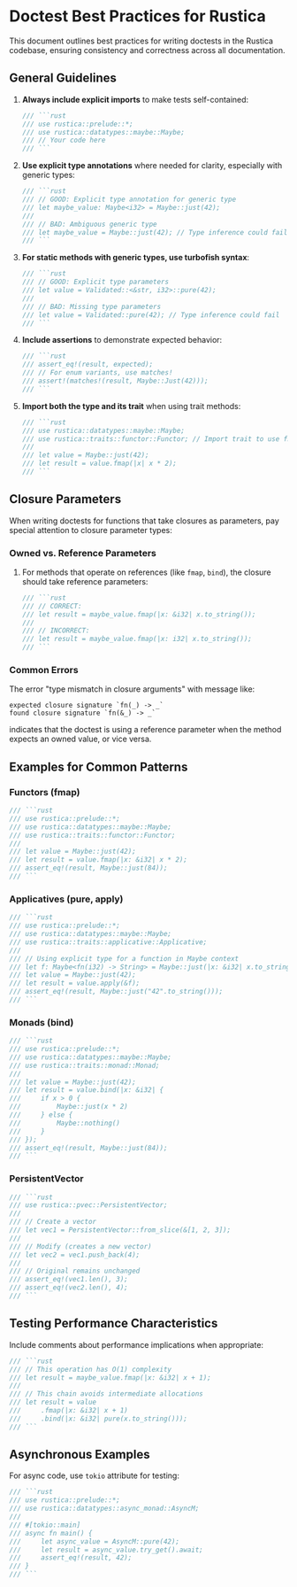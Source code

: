 # Doctest Best Practices for Rustica

This document outlines best practices for writing doctests in the Rustica codebase, ensuring consistency and correctness across all documentation.

## General Guidelines

1. **Always include explicit imports** to make tests self-contained:

   ````rust
   /// ```rust
   /// use rustica::prelude::*;
   /// use rustica::datatypes::maybe::Maybe;
   /// // Your code here
   /// ```
   ````

2. **Use explicit type annotations** where needed for clarity, especially with generic types:

   ````rust
   /// ```rust
   /// // GOOD: Explicit type annotation for generic type
   /// let maybe_value: Maybe<i32> = Maybe::just(42);
   ///
   /// // BAD: Ambiguous generic type
   /// let maybe_value = Maybe::just(42); // Type inference could fail
   /// ```
   ````

3. **For static methods with generic types, use turbofish syntax**:

   ````rust
   /// ```rust
   /// // GOOD: Explicit type parameters
   /// let value = Validated::<&str, i32>::pure(42);
   ///
   /// // BAD: Missing type parameters
   /// let value = Validated::pure(42); // Type inference could fail
   /// ```
   ````

4. **Include assertions** to demonstrate expected behavior:

   ````rust
   /// ```rust
   /// assert_eq!(result, expected);
   /// // For enum variants, use matches!
   /// assert!(matches!(result, Maybe::Just(42)));
   /// ```
   ````

5. **Import both the type and its trait** when using trait methods:
   ````rust
   /// ```rust
   /// use rustica::datatypes::maybe::Maybe;
   /// use rustica::traits::functor::Functor; // Import trait to use fmap
   ///
   /// let value = Maybe::just(42);
   /// let result = value.fmap(|x| x * 2);
   /// ```
   ````

## Closure Parameters

When writing doctests for functions that take closures as parameters, pay special attention to closure parameter types:

### Owned vs. Reference Parameters

1. For methods that operate on references (like `fmap`, `bind`), the closure should take reference parameters:
   ````rust
   /// ```rust
   /// // CORRECT:
   /// let result = maybe_value.fmap(|x: &i32| x.to_string());
   ///
   /// // INCORRECT:
   /// let result = maybe_value.fmap(|x: i32| x.to_string());
   /// ```
   ````

### Common Errors

The error "type mismatch in closure arguments" with message like:

```
expected closure signature `fn(_) -> _`
found closure signature `fn(&_) -> _`
```

indicates that the doctest is using a reference parameter when the method expects an owned value, or vice versa.

## Examples for Common Patterns

### Functors (fmap)

````rust
/// ```rust
/// use rustica::prelude::*;
/// use rustica::datatypes::maybe::Maybe;
/// use rustica::traits::functor::Functor;
///
/// let value = Maybe::just(42);
/// let result = value.fmap(|x: &i32| x * 2);
/// assert_eq!(result, Maybe::just(84));
/// ```
````

### Applicatives (pure, apply)

````rust
/// ```rust
/// use rustica::prelude::*;
/// use rustica::datatypes::maybe::Maybe;
/// use rustica::traits::applicative::Applicative;
///
/// // Using explicit type for a function in Maybe context
/// let f: Maybe<fn(i32) -> String> = Maybe::just(|x: &i32| x.to_string());
/// let value = Maybe::just(42);
/// let result = value.apply(&f);
/// assert_eq!(result, Maybe::just("42".to_string()));
/// ```
````

### Monads (bind)

````rust
/// ```rust
/// use rustica::prelude::*;
/// use rustica::datatypes::maybe::Maybe;
/// use rustica::traits::monad::Monad;
///
/// let value = Maybe::just(42);
/// let result = value.bind(|x: &i32| {
///     if x > 0 {
///         Maybe::just(x * 2)
///     } else {
///         Maybe::nothing()
///     }
/// });
/// assert_eq!(result, Maybe::just(84));
/// ```
````

### PersistentVector

````rust
/// ```rust
/// use rustica::pvec::PersistentVector;
///
/// // Create a vector
/// let vec1 = PersistentVector::from_slice(&[1, 2, 3]);
///
/// // Modify (creates a new vector)
/// let vec2 = vec1.push_back(4);
///
/// // Original remains unchanged
/// assert_eq!(vec1.len(), 3);
/// assert_eq!(vec2.len(), 4);
/// ```
````

## Testing Performance Characteristics

Include comments about performance implications when appropriate:

````rust
/// ```rust
/// // This operation has O(1) complexity
/// let result = maybe_value.fmap(|x: &i32| x + 1);
///
/// // This chain avoids intermediate allocations
/// let result = value
///     .fmap(|x: &i32| x + 1)
///     .bind(|x: &i32| pure(x.to_string()));
/// ```
````

## Asynchronous Examples

For async code, use `tokio` attribute for testing:

````rust
/// ```rust
/// use rustica::prelude::*;
/// use rustica::datatypes::async_monad::AsyncM;
///
/// #[tokio::main]
/// async fn main() {
///     let async_value = AsyncM::pure(42);
///     let result = async_value.try_get().await;
///     assert_eq!(result, 42);
/// }
/// ```
````
